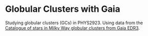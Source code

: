 # Globular Clusters with Gaia
Studying globular clusters (GCs) in PHYS2923. Using data from the [Catalogue of stars in Milky Way globular clusters from Gaia EDR3](https://zenodo.org/record/4891252#.YvCGAHZBwuU).
